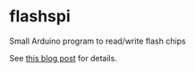 # flashspi
Small Arduino program to read/write flash chips

See [this blog post](https://blog.jgc.org/2023/05/an-unexpected-journey-making-yogasleep.html) for details.
